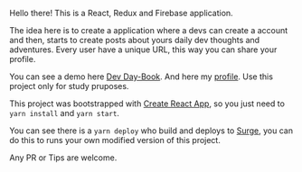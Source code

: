 Hello there! This is a React, Redux and Firebase application.

The idea here is to create a application where a devs can create a account and then, starts to create posts about yours daily dev thoughts and adventures.
Every user have a unique URL, this way you can share your profile.

You can see a demo here [Dev Day-Book](http://devdaybook.surge.sh). And here my [profile](http://devdaybook.surge.sh/gWFjYEaan2UHyKezlyWcyZXFQdM2).
Use this project only for study pruposes.

This project was bootstrapped with [Create React App](https://github.com/facebook/create-react-app), so you just need to ```yarn install``` and ```yarn start```.

You can see there is a ```yarn deploy``` who build and deploys to [Surge](https://surge.sh/), you can do this to runs your own modified version of this project.

Any PR or Tips are welcome.
